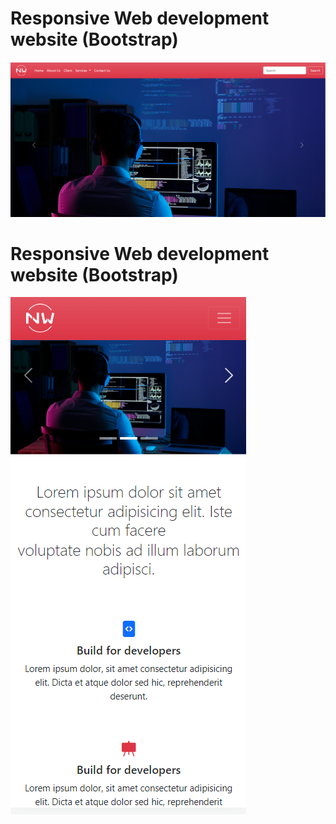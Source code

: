 # Responsive Web development website (Bootstrap)
![project image](project_image.png?raw=true "bts_web_development")

# Responsive Web development website (Bootstrap)
![project image](mobile_project_image.png?raw=true "bts_web_development")